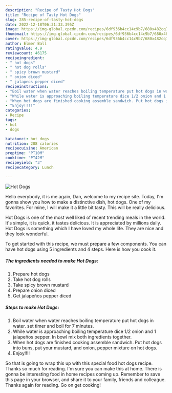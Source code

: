 ```yaml
---
description: "Recipe of Tasty Hot Dogs"
title: "Recipe of Tasty Hot Dogs"
slug: 285-recipe-of-tasty-hot-dogs
date: 2022-12-18T06:31:33.395Z
image: https://img-global.cpcdn.com/recipes/6df936b4cc14c9b7/680x482cq70/hot-dogs-recipe-main-photo.jpg
thumbnail: https://img-global.cpcdn.com/recipes/6df936b4cc14c9b7/680x482cq70/hot-dogs-recipe-main-photo.jpg
cover: https://img-global.cpcdn.com/recipes/6df936b4cc14c9b7/680x482cq70/hot-dogs-recipe-main-photo.jpg
author: Elmer Ball
ratingvalue: 4.9
reviewcount: 46175
recipeingredient:
- " hot dogs"
- " hot dog rolls"
- " spicy brown mustard"
- " onion diced"
- " jalapeos pepper diced"
recipeinstructions:
- "Boil water when water reaches boiling temperature put hot dogs in water. set timer and boil for 7 minutes."
- "While water is approaching boiling temperature dice 1/2 onion and 1 jalapeños pepper. In bowl mix both ingredients together."
- "When hot dogs are finished cooking assemble sandwich. Put hot dogs into buns, put your mustard, and onion, pepper mixture on hot dogs."
- "Enjoy!!!!"
categories:
- Recipe
tags:
- hot
- dogs

katakunci: hot dogs 
nutrition: 208 calories
recipecuisine: American
preptime: "PT10M"
cooktime: "PT42M"
recipeyield: "3"
recipecategory: Lunch

---
```



![Hot Dogs](https://img-global.cpcdn.com/recipes/6df936b4cc14c9b7/680x482cq70/hot-dogs-recipe-main-photo.jpg)

Hello everybody, it is me again, Dan, welcome to my recipe site. Today, I'm gonna show you how to make a distinctive dish, hot dogs. One of my favorites. For mine, I will make it a little bit tasty. This will be really delicious.



Hot Dogs is one of the most well liked of recent trending meals in the world. It's simple, it is quick, it tastes delicious. It is appreciated by millions daily. Hot Dogs is something which I have loved my whole life. They are nice and they look wonderful.


To get started with this recipe, we must prepare a few components. You can have hot dogs using 5 ingredients and 4 steps. Here is how you cook it.

<!--inarticleads1-->

##### The ingredients needed to make Hot Dogs:

1. Prepare  hot dogs
1. Take  hot dog rolls
1. Take  spicy brown mustard
1. Prepare  onion diced
1. Get  jalapeños pepper diced




<!--inarticleads2-->

##### Steps to make Hot Dogs:

1. Boil water when water reaches boiling temperature put hot dogs in water. set timer and boil for 7 minutes.
1. While water is approaching boiling temperature dice 1/2 onion and 1 jalapeños pepper. In bowl mix both ingredients together.
1. When hot dogs are finished cooking assemble sandwich. Put hot dogs into buns, put your mustard, and onion, pepper mixture on hot dogs.
1. Enjoy!!!!




So that is going to wrap this up with this special food hot dogs recipe. Thanks so much for reading. I'm sure you can make this at home. There is gonna be interesting food in home recipes coming up. Remember to save this page in your browser, and share it to your family, friends and colleague. Thanks again for reading. Go on get cooking!

